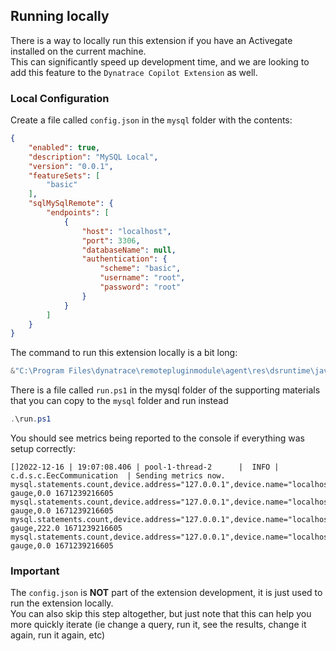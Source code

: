 ## Running locally

There is a way to locally run this extension if you have an Activegate installed on the current machine.  
This can significantly speed up development time, and we are looking to add this feature to the `Dynatrace Copilot Extension` as well.


### Local Configuration

Create a file called `config.json` in the `mysql` folder with the contents:

```json
{
	"enabled": true,
	"description": "MySQL Local",
	"version": "0.0.1",
	"featureSets": [
		"basic"
	],
	"sqlMySqlRemote": {
		"endpoints": [
			{
				"host": "localhost",
				"port": 3306,
				"databaseName": null,
				"authentication": {
					"scheme": "basic",
					"username": "root",
					"password": "root"
				}
			}
		]
	}
}

```

The command to run this extension locally is a bit long:

```powershell
&"C:\Program Files\dynatrace\remotepluginmodule\agent\res\dsruntime\java\bin\java.exe" -cp "C:\Program Files\dynatrace\remotepluginmodule\agent\res\java\commonjars\dynatracesourcesql.jar;C:\Program Files\dynatrace\remotepluginmodule\agent\res\java\libs\*"  com.dynatrace.datasource.SQL --actConfig "config.json" --extConfig "extension\extension.yaml"
``` 

There is a file called `run.ps1` in the mysql folder of the supporting materials that you can copy to the `mysql` folder and run instead

```powershell
.\run.ps1
```

You should see metrics being reported to the console if everything was setup correctly:

```
[]2022-12-16 | 19:07:08.406 | pool-1-thread-2      |  INFO | c.d.s.c.EecCommunication  | Sending metrics now.
mysql.statements.count,device.address="127.0.0.1",device.name="localhost",statement="statement/sql/delete",device.port="3306",device="localhost:3306" gauge,0.0 1671239216605
mysql.statements.count,device.address="127.0.0.1",device.name="localhost",statement="statement/sql/insert",device.port="3306",device="localhost:3306" gauge,0.0 1671239216605
mysql.statements.count,device.address="127.0.0.1",device.name="localhost",statement="statement/sql/select",device.port="3306",device="localhost:3306" gauge,222.0 1671239216605
mysql.statements.count,device.address="127.0.0.1",device.name="localhost",statement="statement/sql/update",device.port="3306",device="localhost:3306" gauge,0.0 1671239216605
```

### Important

The `config.json` is **NOT** part of the extension development, it is just used to run the extension locally.  
You can also skip this step altogether, but just note that this can help you more quickly iterate (ie change a query, run it, see the results, change it again, run it again, etc)